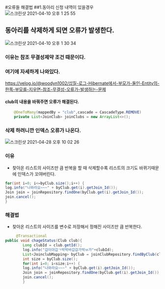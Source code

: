 #오류들 해결법
##1.동아리 신청 내역이 있을경우
![스크린샷 2021-04-10 오후 1 25 55](https://user-images.githubusercontent.com/61412496/114258256-50ba5b80-9a00-11eb-9abe-2b0c3b0e1de4.png)
## 동아리를 삭제하게 되면 오류가 발생한다.
![스크린샷 2021-04-10 오후 1 30 34](https://user-images.githubusercontent.com/61412496/114258379-10a7a880-9a01-11eb-8e64-f83cc768f03c.png)
### 이유는 참조 무결성제약 조건 때문이다.
### 여기에 자세하게 나와있다. 
https://velog.io/@woodyn1002/삽질-로그-Hibernate에서-부모가-둘인-Entity의-한쪽-부모를-지우면-참조-무결성-오류가-발생하는-문제

#### club의 내용을 바꿔주면 오류가 해결된다.
```java
    @OneToMany(mappedBy = "club",cascade = CascadeType.REMOVE)
    private List<JoinClub> joinClubs = new ArrayList<>();
```

### 삭제 하려니깐 인덱스 오류가 나온다.
![스크린샷 2021-04-28 오후 10 02 26](https://user-images.githubusercontent.com/61412496/116410520-d39c3c80-a86f-11eb-9f05-5a06c3014428.png)
### 이유
+ 찾아온 리스트의 사이즈만 큼 반복을 할 때 삭제할수록 리스트의 크기도 바뀌기때문에 인덱스가 꼬여버린다.
```java
for(int i=0; i<=byClub.size();i++) {
log.info("나와라요~~~" + byClub.get(i).getJoin_Id());
Join join = joinRepository.findOne(byClub.get(i).getJoin_Id());
join.cancel();
}
```
### 해결법
+ 찾아온 리스트의 사이즈를 변수로 저장해서 정해진 사이즈만 큼 반복한다.
```java
     @Transactional
public void chageStatus(Club club){
        Long clubId = club.getId();
        log.info("갑이야갑ㄱ박박바갑갑가박ㅂ가"+clubId);
        List<JoinclubMapping> byClub = joinClubRepository.findByClub(club);
        int size = byClub.size();
        for(int i=0; i<size;i++) {
        log.info("나와라요~~~" + byClub.get(i).getJoin_Id());
        Join join = joinRepository.findOne(byClub.get(i).getJoin_Id());
        join.cancel();
        }
```